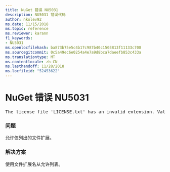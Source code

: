 ```yaml
---
title: NuGet 错误 NU5031
description: NU5031 错误代码
author: nkolev92
ms.date: 11/15/2018
ms.topic: reference
ms.reviewer: karann
f1_keywords:
- NU5031
ms.openlocfilehash: ba873b75e5c4b17c987b40c1503813f11133c708
ms.sourcegitcommit: 0c5a49ec6e0254a4e7a9d8bca7daeefb853c433a
ms.translationtype: MT
ms.contentlocale: zh-CN
ms.lasthandoff: 11/28/2018
ms.locfileid: "52453622"
---
```

# <a name="nuget-error-nu5031"></a>NuGet 错误 NU5031
<pre>The license file 'LICENSE.txt' has an invalid extension. Valid options are .txt, .md or none.</pre>

### <a name="issue"></a>问题

允许仅列出的文件扩展。

### <a name="solution"></a>解决方案

使用文件扩展名从允许列表。 